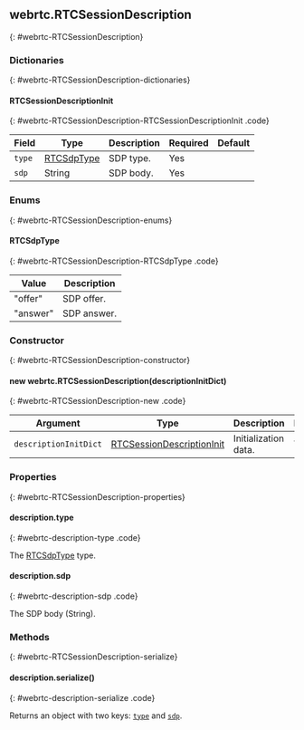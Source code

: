 ## webrtc.RTCSessionDescription
{: #webrtc-RTCSessionDescription}


### Dictionaries
{: #webrtc-RTCSessionDescription-dictionaries}

<section markdown="1">

#### RTCSessionDescriptionInit
{: #webrtc-RTCSessionDescription-RTCSessionDescriptionInit .code}

<div markdown="1" class="table-wrapper L3">

Field         | Type    | Description   | Required | Default
--------------| ------- | ------------- | -------- | ---------
`type`        | [RTCSdpType](#webrtc-RTCSessionDescription-RTCSdpType) | SDP type. | Yes |
`sdp`         | String  | SDP body. | Yes |

</div>

</section>


### Enums
{: #webrtc-RTCSessionDescription-enums}

<section markdown="1">

#### RTCSdpType
{: #webrtc-RTCSessionDescription-RTCSdpType .code}

<div markdown="1" class="table-wrapper L2">

Value          | Description  
-------------- | ---------------
"offer"        | SDP offer.
"answer"       | SDP answer.

</div>

</section>


### Constructor
{: #webrtc-RTCSessionDescription-constructor}

<section markdown="1">

#### new webrtc.RTCSessionDescription(descriptionInitDict)
{: #webrtc-RTCSessionDescription-new .code}

<div markdown="1" class="table-wrapper L3">

Argument              | Type    | Description | Required | Default 
--------------------- | ------- | ----------- | -------- | ----------
`descriptionInitDict` | [RTCSessionDescriptionInit](#webrtc-RTCSessionDescription-RTCSessionDescriptionInit) | Initialization data. | Yes |

</div>

</section>


### Properties
{: #webrtc-RTCSessionDescription-properties}

<section markdown="1">

#### description.type
{: #webrtc-description-type .code}

The [RTCSdpType](#webrtc-RTCSessionDescription-RTCSdpType) type.

#### description.sdp
{: #webrtc-description-sdp .code}

The SDP body (String).

</section>


### Methods
{: #webrtc-RTCSessionDescription-serialize}

<section markdown="1">

#### description.serialize()
{: #webrtc-description-serialize .code}

Returns an object with two keys: [`type`](#webrtc-description-type) and [`sdp`](#webrtc-description-sdp).


</section>
